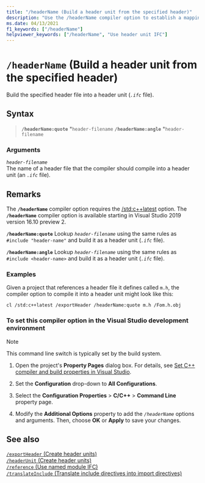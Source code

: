 ```yaml
---
title: "/headerName (Build a header unit from the specified header)"
description: "Use the /headerName compiler option to establish a mapping between a header file and the header unit to build."
ms.date: 04/13/2021
f1_keywords: ["/headerName"]
helpviewer_keywords: ["/headerName", "Use header unit IFC"]
---
```

# `/headerName` (Build a header unit from the specified header)

Build the specified header file into a header unit (*`.ifc`* file).

## Syntax

> **`/headerName:quote`** *`header-filename`
> **`/headerName:angle`** *`header-filename`

### Arguments

*`header-filename`*\
The name of a header file that the compiler should compile into a header unit (an *`.ifc`* file).

## Remarks

The **`/headerName`** compiler option requires the [/std:c++latest](std-specify-language-standard-version.md) option. The **`/headerName`** compiler option is available starting in Visual Studio 2019 version 16.10 preview 2.

**`/headerName:quote`** Lookup *`header-filename`* using the same rules as `#include "header-name"` and build it as a header unit (*`.ifc`* file).

**`/headerName:angle`**  Lookup *`header-filename`* using the same rules as `#include <header-name>` and build it as a header unit (*`.ifc`* file).

### Examples

Given a project that references a header file it defines called `m.h`, the compiler option to compile it into a header unit might look like this:

```CMD
cl /std:c++latest /exportHeader /headerName:quote m.h /Fom.h.obj

```

### To set this compiler option in the Visual Studio development environment

> [!NOTE]
> This command line switch is typically set by the build system.

1. Open the project's **Property Pages** dialog box. For details, see [Set C++ compiler and build properties in Visual Studio](../working-with-project-properties.md).

1. Set the **Configuration** drop-down to **All Configurations**.

1. Select the **Configuration Properties** > **C/C++** > **Command Line** property page.

1. Modify the **Additional Options** property to add the *`/headerName`* options and arguments. Then, choose **OK** or **Apply** to save your changes.

## See also

[`/exportHeader` (Create header units)](module-exportheader.md)\
[`/headerUnit` (Create header units)](headerunit.md)\
[`/reference` (Use named module IFC)](module-reference.md)\
[`/translateInclude` (Translate include directives into import directives)](translateinclude.md)
